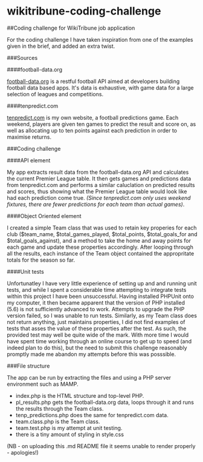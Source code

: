 # wikitribune-coding-challenge
##Coding challenge for WikiTribune job application

For the coding challenge I have taken inspiration from one of the examples given in the brief, and added an extra twist.  

###Sources

####football-data.org

[football-data.org](http://api.football-data.org/index) is a restful football API aimed at developers building football data based apps.  It's data is exhaustive, with game data for a large selection of leagues and competitions.

####tenpredict.com

[tenpredict.com](http://www.tenpredict.com) is my own website, a football predictions game.  Each weekend, players are given ten games to predict the result and score on, as well as allocating up to ten points against each prediction in order to maximise returns.  

###Coding challenge

####API element

My app extracts result data from the football-data.org API and calculates the current Premier League table.  It then gets games and predictions data from tenpredict.com and performs a similar caluclation on predicted results and scores, thus showing what the Premier League table would look like had each prediction come true.  _(Since tenpredict.com only uses weekend fixtures, there are fewer predictions for each team than actual games)_.

####Object Oriented element

I created a simple Team class that was used to retain key properies for each club ($team\_name, $total\_games\_played, $total\_points, $total\_goals\_for and $total\_goals\_against), and a method to take the home and away points for each game and update these properties accordingly.  After looping through all the results, each instance of the Team object contained the appropritate totals for the season so far.

####Unit tests

Unfortunatley I have very little experience of setting up and and running unit tests, and while I spent a considerable time attempting to integrate tests within this project I have been unsuccessful.  Having installed PHPUnit onto my computer, it then became apparent that the version of PHP installed (5.6) is not sufficiently advanced to work.  Attempts to upgrade the PHP version failed, so I was unable to run tests.  Similarly, as my Team class does not return anything, just maintains properties, I did not find examples of tests that asses the value of these properties after the test.  As such, the provided test may well be quite wide of the mark.  With more time I would have spent time working through an online course to get up to speed (and indeed plan to do this), but the need to submit this challenge reasonably promptly made me abandon my attempts before this was posssible.

###File structure

The app can be run by extracting the files and using a PHP server environment such as MAMP.  

* index.php is the HTML structure and top-level PHP.
* pl_results.php gets the football-data.org data, loops through it and runs the results through the Team class.
* tenp_predictions.php does the same for tenpredict.com data.
* team.class.php is the Team class.
* team.test.php is my attempt at unit testing.
* there is a tiny amount of styling in style.css

(NB - on uploading this .md README file it seems unable to render properly - apologies!)
